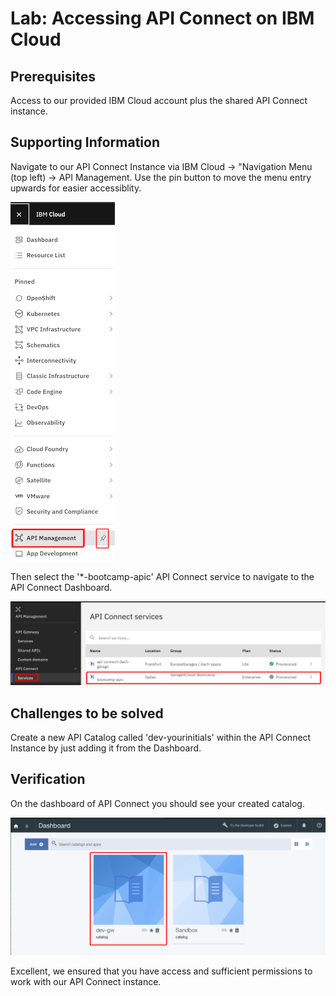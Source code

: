 # Lab: Accessing API Connect on IBM Cloud

## Prerequisites

Access to our provided IBM Cloud account plus the shared API Connect instance.

## Supporting Information

Navigate to our API Connect Instance via IBM Cloud -> "Navigation Menu (top left) -> API Management. Use the pin button to move the menu entry upwards for easier accessiblity.

![image](images/lab-apic-01-nav.png)

Then select the '\*-bootcamp-apic' API Connect service to navigate to the API Connect Dashboard.

![image](images/lab-apic-01-service.png)

## Challenges to be solved

Create a new API Catalog called 'dev-yourinitials' within the API Connect Instance by just adding it from the Dashboard.

## Verification

On the dashboard of API Connect you should see your created catalog.

![image](images/lab-apic-01-catalog.png)

Excellent, we ensured that you have access and sufficient permissions to work with our API Connect instance.
